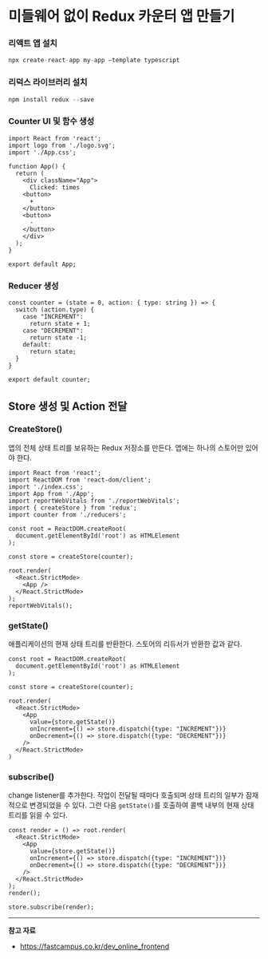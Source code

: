 # 미들웨어 없이 Redux 카운터 앱 만들기

### 리액트 앱 설치

```jsx
npx create-react-app my-app —template typescript
```

### 리덕스 라이브러리 설치

```jsx
npm install redux --save
```

### Counter UI 및 함수 생성

```tsx
import React from 'react';
import logo from './logo.svg';
import './App.css';

function App() {
  return (
    <div className="App">
      Clicked: times
    <button>
      +
    </button>
    <button>
      -
    </button>
    </div>
  );
}

export default App;
```

### Reducer 생성

```tsx
const counter = (state = 0, action: { type: string }) => {
  switch (action.type) {
    case "INCREMENT":
      return state + 1;
    case "DECREMENT":
      return state -1;
    default:
      return state;
  }
}

export default counter;
```

## Store 생성 및 Action 전달

### CreateStore()

앱의 전체 상태 트리를 보유하는 Redux 저장소를 만든다. 앱에는 하나의 스토어만 있어야 한다.

```tsx
import React from 'react';
import ReactDOM from 'react-dom/client';
import './index.css';
import App from './App';
import reportWebVitals from './reportWebVitals';
import { createStore } from 'redux';
import counter from './reducers';

const root = ReactDOM.createRoot(
  document.getElementById('root') as HTMLElement
);

const store = createStore(counter);

root.render(
  <React.StrictMode>
    <App />
  </React.StrictMode>
);
reportWebVitals();
```

### getState()

애플리케이션의 현재 상태 트리를 반환한다. 스토어의 리듀서가 반환한 값과 같다.

```tsx
const root = ReactDOM.createRoot(
  document.getElementById('root') as HTMLElement
);

const store = createStore(counter);

root.render(
  <React.StrictMode>
    <App 
      value={store.getState()}
      onIncrement={() => store.dispatch({type: "INCREMENT"})}
      onDecrement={() => store.dispatch({type: "DECREMENT"})}
    />
  </React.StrictMode>
)
```

### subscribe()

change listener를 추가한다. 작업이 전달될 때마다 호출되며 상태 트리의 일부가 잠재적으로 변경되었을 수 있다. 그런 다음 `getState()`를 호출하여 콜백 내부의 현재 상태 트리를 읽을 수 있다.

```tsx
const render = () => root.render(
  <React.StrictMode>
    <App 
      value={store.getState()}
      onIncrement={() => store.dispatch({type: "INCREMENT"})}
      onDecrement={() => store.dispatch({type: "DECREMENT"})}
    />
  </React.StrictMode>
);
render();

store.subscribe(render);
```

---

**참고 자료**

- <https://fastcampus.co.kr/dev_online_frontend>
